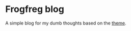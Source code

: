 # Frogfreg blog

A simple blog for my dumb thoughts based on the [theme](https://github.com/alexanderhodes/astro-minimal-blog).
